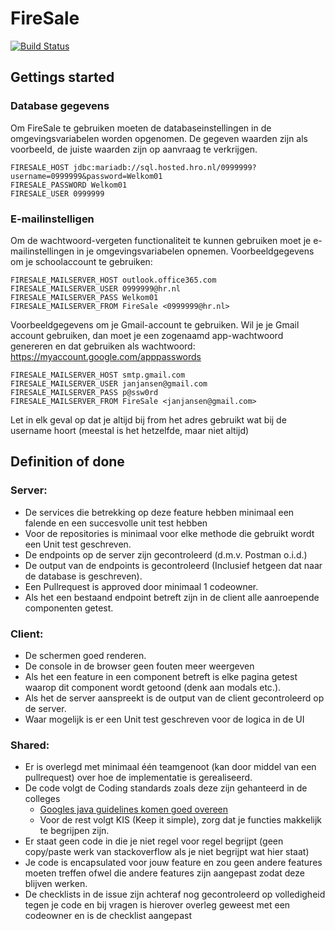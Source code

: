 # FireSale

[![Build Status](https://travis-ci.com/mikevanl/FireSale.svg?branch=main)](https://travis-ci.com/mikevanl/FireSale)

## Gettings started
### Database gegevens
Om FireSale te gebruiken moeten de databaseinstellingen in de omgevingsvariabelen worden opgenomen. De gegeven waarden zijn als voorbeeld, de juiste waarden zijn op aanvraag te verkrijgen.

```
FIRESALE_HOST jdbc:mariadb://sql.hosted.hro.nl/0999999?username=0999999&password=Welkom01
FIRESALE_PASSWORD Welkom01
FIRESALE_USER 0999999
```

### E-mailinstelligen
Om de wachtwoord-vergeten functionaliteit te kunnen gebruiken moet je e-mailinstellingen in je omgevingsvariabelen opnemen. Voorbeeldgegevens om je schoolaccount te gebruiken:

```
FIRESALE_MAILSERVER_HOST outlook.office365.com
FIRESALE_MAILSERVER_USER 0999999@hr.nl
FIRESALE_MAILSERVER_PASS Welkom01
FIRESALE_MAILSERVER_FROM FireSale <0999999@hr.nl>
```

Voorbeeldgegevens om je Gmail-account te gebruiken. Wil je je Gmail account gebruiken, dan moet je een zogenaamd app-wachtwoord genereren en dat gebruiken als wachtwoord: https://myaccount.google.com/apppasswords

```
FIRESALE_MAILSERVER_HOST smtp.gmail.com
FIRESALE_MAILSERVER_USER janjansen@gmail.com
FIRESALE_MAILSERVER_PASS p@ssw0rd
FIRESALE_MAILSERVER_FROM FireSale <janjansen@gmail.com>
```

Let in elk geval op dat je altijd bij from het adres gebruikt wat bij de username hoort (meestal is het hetzelfde, maar niet altijd)

## Definition of done
### Server:
- De services die betrekking op deze feature hebben minimaal een falende en een succesvolle unit test hebben
- Voor de repositories is minimaal voor elke methode die gebruikt wordt een Unit test geschreven.
- De endpoints op de server zijn gecontroleerd (d.m.v. Postman o.i.d.)
- De output van de endpoints is gecontroleerd (Inclusief hetgeen dat naar de database is
  geschreven).
- Een Pullrequest is approved door minimaal 1 codeowner.
- Als het een bestaand endpoint betreft zijn in de client alle aanroepende componenten
getest.

### Client:
- De schermen goed renderen.
- De console in de browser geen fouten meer weergeven
- Als het een feature in een component betreft is elke pagina getest waarop dit
component wordt getoond (denk aan modals etc.).
- Als het de server aanspreekt is de output van de client gecontroleerd op de server.
- Waar mogelijk is er een Unit test geschreven voor de logica in de UI
### Shared:
- Er is overlegd met minimaal één teamgenoot (kan door middel van een pullrequest) over hoe de implementatie is gerealiseerd.
- De code volgt de Coding standards zoals deze zijn gehanteerd in de colleges
  - [Googles java guidelines komen goed overeen](https://google.github.io/styleguide/javaguide.html)
  - Voor de rest volgt KIS (Keep it simple), zorg dat je functies makkelijk te begrijpen zijn. 
- Er staat geen code in die je niet regel voor regel begrijpt (geen copy/paste werk van
stackoverflow als je niet begrijpt wat hier staat)
- Je code is encapsulated voor jouw feature en zou geen andere features moeten treffen
ofwel die andere features zijn aangepast zodat deze blijven werken.
- De checklists in de issue zijn achteraf nog gecontroleerd op volledigheid tegen je code
en bij vragen is hierover overleg geweest met een codeowner en is de checklist aangepast
